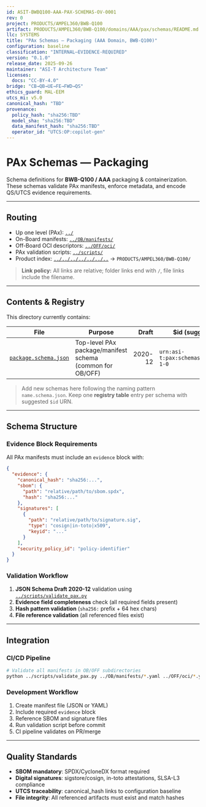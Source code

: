 ```yaml
---
id: ASIT-BWBQ100-AAA-PAX-SCHEMAS-OV-0001
rev: 0
project: PRODUCTS/AMPEL360/BWB-Q100
artifact: PRODUCTS/AMPEL360/BWB-Q100/domains/AAA/pax/schemas/README.md
llc: SYSTEMS
title: "PAx Schemas — Packaging (AAA Domain, BWB-Q100)"
configuration: baseline
classification: "INTERNAL–EVIDENCE-REQUIRED"
version: "0.1.0"
release_date: 2025-09-26
maintainer: "ASI-T Architecture Team"
licenses:
  docs: "CC-BY-4.0"
bridge: "CB→QB→UE→FE→FWD→QS"
ethics_guard: MAL-EEM
utcs_mi: v5.0
canonical_hash: "TBD"
provenance:
  policy_hash: "sha256:TBD"
  model_sha: "sha256:TBD"
  data_manifest_hash: "sha256:TBD"
  operator_id: "UTCS:OP:copilot-gen"
---
```


# PAx Schemas — Packaging

Schema definitions for **BWB-Q100 / AAA** packaging & containerization. These schemas validate PAx manifests, enforce metadata, and encode QS/UTCS evidence requirements.

---

## Routing

- Up one level (PAx): [`../`](../)  
- On-Board manifests: [`../OB/manifests/`](../OB/manifests/)  
- Off-Board OCI descriptors: [`../OFF/oci/`](../OFF/oci/)  
- PAx validation scripts: [`../scripts/`](../scripts/)  
- Product index: [`../../../../../../..`](../../../../../../..) → `PRODUCTS/AMPEL360/BWB-Q100/`

> **Link policy:** All links are relative; folder links end with `/`, file links include the filename.

---

## Contents & Registry

This directory currently contains:

| File | Purpose | Draft | $id (suggested) |
|---|---|---:|---|
| [`package.schema.json`](./package.schema.json) | Top-level PAx package/manifest schema (common for OB/OFF) | 2020-12 | `urn:asi-t:pax:schemas:package:0-1-0` |

> Add new schemas here following the naming pattern `name.schema.json`. Keep one **registry table** entry per schema with suggested `$id` URN.

---

## Schema Structure

### Evidence Block Requirements

All PAx manifests must include an `evidence` block with:

```json
{
  "evidence": {
    "canonical_hash": "sha256:...",
    "sbom": {
      "path": "relative/path/to/sbom.spdx",
      "hash": "sha256:..."
    },
    "signatures": [
      {
        "path": "relative/path/to/signature.sig",
        "type": "cosign|in-toto|x509",
        "keyid": "..."
      }
    ],
    "security_policy_id": "policy-identifier"
  }
}
```

### Validation Workflow

1. **JSON Schema Draft 2020-12** validation using [`../scripts/validate_pax.py`](../scripts/validate_pax.py)
2. **Evidence field completeness** check (all required fields present)
3. **Hash pattern validation** (`sha256:` prefix + 64 hex chars)
4. **File reference validation** (all referenced files exist)

---

## Integration

### CI/CD Pipeline

```bash
# Validate all manifests in OB/OFF subdirectories
python ../scripts/validate_pax.py ../OB/manifests/*.yaml ../OFF/oci/*.yaml
```

### Development Workflow

1. Create manifest file (JSON or YAML)
2. Include required `evidence` block
3. Reference SBOM and signature files
4. Run validation script before commit
5. CI pipeline validates on PR/merge

---

## Quality Standards

- **SBOM mandatory**: SPDX/CycloneDX format required
- **Digital signatures**: sigstore/cosign, in-toto attestations, SLSA-L3 compliance
- **UTCS traceability**: canonical_hash links to configuration baseline
- **File integrity**: All referenced artifacts must exist and match hashes